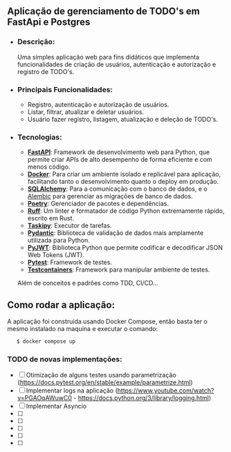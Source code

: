 ## Aplicação de gerenciamento de TODO's em FastApi e Postgres

- ### **Descrição:**
    Uma simples aplicação web para fins didáticos que implementa funcionalidades de criação de usuários, autenticação e autorização e registro de TODO's.

- ### **Principais Funcionalidades:**
    - Registro, autenticação e autorização de usuários.
    - Listar, filtrar, atualizar e deletar usuários.
    - Usuário fazer registro, listagem, atualização e deleção de TODO's.

- ### **Tecnologias:**
    - **[FastAPI](https://fastapi.tiangolo.com/)**: Framework de desenvolvimento web para Python, que permite criar APIs de alto desempenho de forma eficiente e com menos código.
    - **[Docker](https://www.docker.com/)**: Para criar um ambiente isolado e replicável para aplicação, facilitando tanto o desenvolvimento quanto o deploy em produção.
    - **[SQLAlchemy](https://www.sqlalchemy.org/)**: Para a comunicação com o banco de dados, e o [Alembic](https://alembic.sqlalchemy.org/en/latest/) para gerenciar as migrações de banco de dados.
    - **[Poetry](https://python-poetry.org/)**: Gerenciador de pacotes e dependências.
    - **[Ruff](https://docs.astral.sh/ruff/)**: Um linter e formatador de código Python extremamente rápido, escrito em Rust.
    - **[Taskipy](https://github.com/taskipy/taskipy)**: Executor de tarefas.
    - **[Pydantic](https://docs.pydantic.dev/latest/)**: Biblioteca de validação de dados mais amplamente utilizada para Python.
    - **[PyJWT](https://pyjwt.readthedocs.io/en/stable/)**: Biblioteca Python que permite codificar e decodificar JSON Web Tokens (JWT).
    - **[Pytest](https://docs.pytest.org/en/stable/)**: Framework de testes.
    - **[Testcontainers](https://testcontainers.com/)**: Framework para manipular ambiente de testes.

    Além de conceitos e padrões como  TDD, CI/CD...

## Como rodar a aplicação:
A aplicação foi construída usando Docker Compose, então basta ter o mesmo instalado na maquina e executar o comando:

```bash
   $ docker compose up
```

### **TODO de novas implementações:**

- [ ] Otimização de alguns testes usando parametrização (https://docs.pytest.org/en/stable/example/parametrize.html)
- [ ] Implementar logs na aplicação (https://www.youtube.com/watch?v=PGAOqAWuwC0 - https://docs.python.org/3/library/logging.html)
- [ ] Implementar Asyncio
- [ ]
- [ ]
- [ ]
- [ ]
- [ ]

